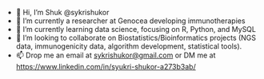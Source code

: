- 👋 Hi, I’m Shuk @sykrishukor
- 👀 I’m currently a researcher at Genocea developing immunotherapies
- 🌱 I’m currently learning data science, focusing on R, Python, and MySQL
- 💞️ I’m looking to collaborate on Biostatistics/Bioinformatics projects (NGS data, immunogenicity data, algorithm development, statistical tools).
- 📫 Drop me an email at sykrishukor@gmail.com or DM me at https://www.linkedin.com/in/syukri-shukor-a273b3ab/

<!---
sykrishukor94/sykrishukor94 is a ✨ special ✨ repository because its `README.md` (this file) appears on your GitHub profile.
You can click the Preview link to take a look at your changes.
--->
